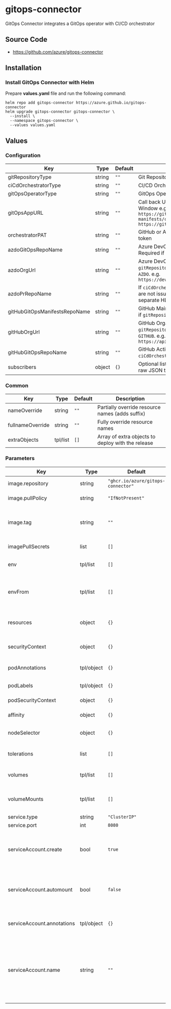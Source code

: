 # gitops-connector

GitOps Connector integrates a GitOps operator with CI/CD orchestrator

## Source Code

* <https://github.com/azure/gitops-connector>

## Installation

### Install GitOps Connector with Helm

Prepare **values.yaml** file and run the following command:

```console
helm repo add gitops-connector https://azure.github.io/gitops-connector
helm upgrade gitops-connector gitops-connector \
  --install \
  --namespace gitops-connector \
  --values values.yaml
```

## Values

### Configuration

| Key | Type | Default | Description |
|-----|------|---------|-------------|
| gitRepositoryType | string | `""` | Git Repository Type (`AZDO` or `GITHUB`) |
| ciCdOrchestratorType | string | `""` | CI/CD Orchestrator Type (`AZDO` or `GITHUB`) |
| gitOpsOperatorType | string | `""` | GitOps Operator Type (`FLUX` or `ARGOCD`) |
| gitOpsAppURL | string | `""` | Call back URL from the Commit Status Window e.g. `https://github.com/kaizentm/gitops-manifests/commit; https://github.com/microsoft/spektate` |
| orchestratorPAT | string | `""` | GitHub or Azure DevOps personal access token |
| azdoGitOpsRepoName | string | `""` | Azure DevOps Mainifests repository name. Required if `gitRepositoryType` is `AZDO` |
| azdoOrgUrl | string | `""` | Azure DevOps Organization URL. Required if `gitRepositoryType` or `ciCdOrchestratorType` is `AZDO`. e.g. `https://dev.azure.com/organization/project` |
| azdoPrRepoName | string | `""` | If `ciCdOrchestratorType` is `AZDO` and when PRs are not issued to the manifests repo, but to a separate HLD repo. Optional. |
| gitHubGitOpsManifestsRepoName | string | `""` | GitHub Mainifests repository name. Required if `gitRepositoryType` is `GITHUB` |
| gitHubOrgUrl | string | `""` | GitHub Organization URL. Required if `gitRepositoryType` or `ciCdOrchestratorType` is `GITHUB`. e.g. `https://api.github.com/owner/repo` |
| gitHubGitOpsRepoName | string | `""` | GitHub Actions repository name. Required if `ciCdOrchestratorType` is `GITHUB` |
| subscribers | object | `{}` | Optional list of subscriber endpoints to send raw JSON to |

### Common

| Key | Type | Default | Description |
|-----|------|---------|-------------|
| nameOverride | string | `""` | Partially override resource names (adds suffix) |
| fullnameOverride | string | `""` | Fully override resource names |
| extraObjects | tpl/list | `[]` | Array of extra objects to deploy with the release |

### Parameters

| Key | Type | Default | Description |
|-----|------|---------|-------------|
| image.repository | string | `"ghcr.io/azure/gitops-connector"` | Image repository |
| image.pullPolicy | string | `"IfNotPresent"` | Image pull policy |
| image.tag | string | `""` | Overrides the image tag whose default is the chart appVersion |
| imagePullSecrets | list | `[]` | Image pull secrets |
| env | tpl/list | `[]` | Additional environment variables |
| envFrom | tpl/list | `[]` | Additional environment variables from a secret or configMap |
| resources | object | `{}` | Container Resources requests and limits |
| securityContext | object | `{}` | Container Security Context |
| podAnnotations | tpl/object | `{}` | Additional annotations for pod |
| podLabels | tpl/object | `{}` | Additional labels for pod |
| podSecurityContext | object | `{}` | Pod Security Context |
| affinity | object | `{}` | Pod Affinity configuration |
| nodeSelector | object | `{}` | Pod Node Selector configuration |
| tolerations | list | `[]` | Pod Tolerations configuration |
| volumes | tpl/list | `[]` | Additional volumes to the pod |
| volumeMounts | tpl/list | `[]` | Additional volumeMounts to the container |
| service.type | string | `"ClusterIP"` | Service type |
| service.port | int | `8080` | Port to expose |
| serviceAccount.create | bool | `true` | Specifies whether a service account should be created |
| serviceAccount.automount | bool | `false` | Specifies whether a service account token should be mounted |
| serviceAccount.annotations | tpl/object | `{}` | Annotations to add to the service account |
| serviceAccount.name | string | `""` | The name of the service account to use. If not set and create is true, a name is generated using the fullname template |
